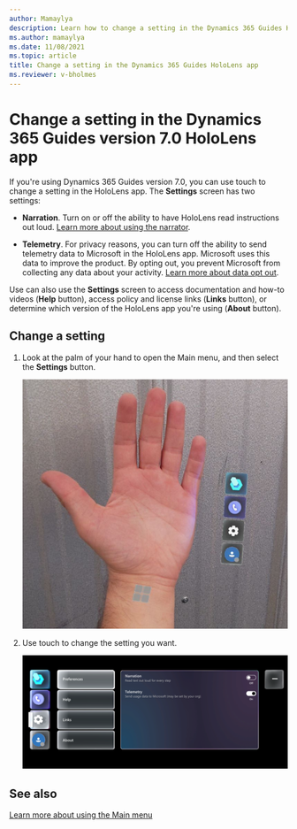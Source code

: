 ```yaml
---
author: Mamaylya
description: Learn how to change a setting in the Dynamics 365 Guides HoloLens app
ms.author: mamaylya
ms.date: 11/08/2021
ms.topic: article
title: Change a setting in the Dynamics 365 Guides HoloLens app
ms.reviewer: v-bholmes
---
```


# Change a setting in the Dynamics 365 Guides version 7.0 HoloLens app

If you're using Dynamics 365 Guides version 7.0, you can use touch to change a setting in the HoloLens app. The **Settings** screen has two settings:

- **Narration**. Turn on or off the ability to have HoloLens read instructions out loud. [Learn more about using the narrator](voice-commands.md#narration). 

- **Telemetry**. For privacy reasons, you can turn off the ability to send telemetry data to Microsoft in the HoloLens app. Microsoft uses this data to improve the product. By opting out, you prevent Microsoft from collecting any data about your activity. [Learn more about data opt out](hololens-app-data-opt-out.md).

Use can also use the **Settings** screen to access documentation and how-to videos (**Help** button), access policy and license links (**Links** button), or determine which version of the HoloLens app you're using (**About** button).

## Change a setting

1. Look at the palm of your hand to open the Main menu, and then select the **Settings** button.

    ![Screen shot of hand and Main menu.](media/main-menu.PNG "Screen shot of hand and Main menu")
    
2. Use touch to change the setting you want. 

    ![Screen shot of Settings window.](media/settings-window.PNG "Screen shot of Settings window")

## See also

[Learn more about using the Main menu](main-menu.md)
